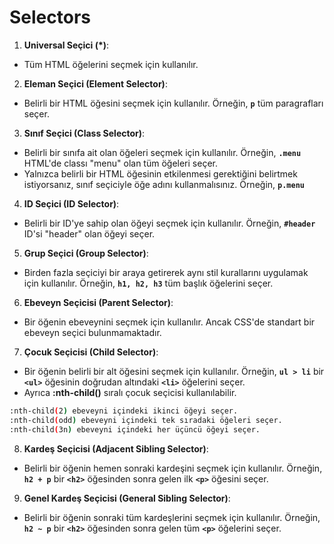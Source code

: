 # Selectors

1. **Universal Seçici (\*)**:

- Tüm HTML öğelerini seçmek için kullanılır.

2. **Eleman Seçici (Element Selector)**:

- Belirli bir HTML öğesini seçmek için kullanılır. Örneğin, **`p`** tüm paragrafları seçer.

3. **Sınıf Seçici (Class Selector)**:

- Belirli bir sınıfa ait olan öğeleri seçmek için kullanılır. Örneğin, **`.menu`** HTML'de classı "menu" olan tüm öğeleri seçer.
- Yalnızca belirli bir HTML öğesinin etkilenmesi gerektiğini belirtmek istiyorsanız, sınıf seçiciyle öğe adını kullanmalısınız. Örneğin, **`p.menu`**

4. **ID Seçici (ID Selector)**:

- Belirli bir ID'ye sahip olan öğeyi seçmek için kullanılır. Örneğin, **`#header`** ID'si "header" olan öğeyi seçer.

5. **Grup Seçici (Group Selector)**:

- Birden fazla seçiciyi bir araya getirerek aynı stil kurallarını uygulamak için kullanılır. Örneğin, **`h1, h2, h3`** tüm başlık öğelerini seçer.

6. **Ebeveyn Seçicisi (Parent Selector)**:

- Bir öğenin ebeveynini seçmek için kullanılır. Ancak CSS'de standart bir ebeveyn seçici bulunmamaktadır.

7. **Çocuk Seçicisi (Child Selector)**:

- Bir öğenin belirli bir alt öğesini seçmek için kullanılır. Örneğin, **`ul > li`** bir **`<ul>`** öğesinin doğrudan altındaki **`<li>`** öğelerini seçer.
- Ayrıca **:nth-child()** sıralı çocuk seçicisi kullanılabilir.

```bash
:nth-child(2) ebeveyni içindeki ikinci öğeyi seçer.
:nth-child(odd) ebeveyni içindeki tek sıradaki öğeleri seçer.
:nth-child(3n) ebeveyni içindeki her üçüncü öğeyi seçer.
```

8. **Kardeş Seçicisi (Adjacent Sibling Selector)**:

- Belirli bir öğenin hemen sonraki kardeşini seçmek için kullanılır. Örneğin, **`h2 + p`** bir **`<h2>`** öğesinden sonra gelen ilk **`<p>`** öğesini seçer.

9. **Genel Kardeş Seçicisi (General Sibling Selector)**:

- Belirli bir öğenin sonraki tüm kardeşlerini seçmek için kullanılır. Örneğin, **`h2 ~ p`** bir **`<h2>`** öğesinden sonra gelen tüm **`<p>`** öğelerini seçer.
